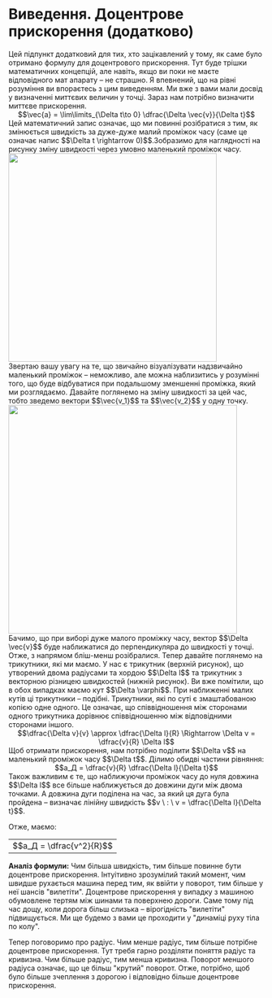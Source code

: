 # Виведення. Доцентрове прискорення (додатково)

<div class="space">Цей пiдпункт додатковий для тих, хто зацiкавлений у тому, як саме було отримано формулу для доцентрового прискорення. Тут буде трiшки математичних концепцiй, але навiть, якщо ви поки не маєте вiдповiдного мат апарату – не страшно. Я впевнений, що на рiвнi розумiння ви впораєтесь з цим виведенням. Ми вже з вами мали досвiд у визначеннi миттєвих величин у точцi. Зараз нам потрiбно визначити миттєве прискорення.</div>

<div class="space" align="center">$$\vec{a} = \lim\limits_{\Delta t\to 0}  \dfrac{\Delta \vec{v}}{\Delta t}$$</div>

<div class="space">Цей математичний запис означає, що ми повиннi розiбратися з тим, як змiнюється швидкiсть за дуже-дуже малий промiжок часу (саме це означає напис $$\Delta t \rightarrow 0)$$.Зобразимо для наглядностi на рисунку змiну швидкостi через умовно маленький промiжок часу.</div>

<div class="space"><img class="image" width="410" src="https://rawgit.com/chudaol/ed-era-book-physics/master/images/chapter_3/14.png" /></div>

<div class="space">Звертаю вашу увагу на те, що звичайно вiзуалiзувати надзвичайно маленький промiжок – неможливо, але можна наблизитись у розумiннi того, що буде вiдбуватися при подальшому зменшеннi промiжка, який ми розглядаємо. Давайте поглянемо на змiну швидкостi за цей час, тобто зведемо вектори $$\vec{v_1}$$ та $$\vec{v_2}$$ у одну точку.</div>

<div class="space"><img class="image" width="450" src="https://rawgit.com/chudaol/ed-era-book-physics/master/images/chapter_3/15.png" /></div>

<div class="space">Бачимо, що при виборi дуже малого промiжку часу, вектор $$\Delta \vec{v}$$ буде наближатися до перпендикуляра до швидкостi у точцi. Отже, з напрямом блiш-менш розiбралися. Тепер давайте поглянемо на трикутники, якi ми маємо. У нас є трикутник (верхнiй рисунок), що утворений двома радiусами та хордою $$\Delta l$$ та трикутник з векторною рiзницею швидкостей (нижнiй рисунок). Ви вже помiтили, що в обох випадках маємо кут $$\Delta \varphi$$. При наближеннi малих кутiв цi трикутники – подiбнi. Трикутники, якi по сутi є змаштабованою копiєю одне одного. Це означає, що спiввiдношення мiж сторонами одного трикутника дорiвнює спiввiдношенню мiж вiдповiдними сторонами iншого.</div>

<div class="space" align="center">$$\dfrac{\Delta v}{v} \approx \dfrac{\Delta l}{R} \Rightarrow \Delta v = \dfrac{v}{R} \Delta l$$</div>

<div class="space">Щоб отримати прискорення, нам потрiбно подiлити $$\Delta v$$ на маленький промiжок часу $$\Delta t$$. Дiлимо обидвi частини рiвняння:</div>

<div class="space" align="center">$$a_Д = \dfrac{v}{R} \dfrac{\Delta l}{\Delta t}$$</div>

<div class="space">Також важливим є те, що наближуючи промiжок часу до нуля довжина $$\Delta l$$ все бiльше наближується до довжини дуги мiж двома точками. А довжина дуги подiлена на час, за який ця дуга була пройдена – визначає лiнiйну швидкiсть $$v \ : \ v = \dfrac{\Delta l}{\Delta t}$$.</div>

Отже, маємо:
<div class="space"><div class="centered-table-wrapper">
<table class="centered-table">
<tr class="eq">
<td class="eq">
<p1>$$a_Д = \dfrac{v^2}{R}$$</p1>
</td>
</tr>
</table></div></div>

<div class="space"><p class="p3"><span class="p1"><b>Аналiз формули:</b></span> Чим бiльша швидкiсть, тим бiльше повинне бути доцентрове прискорення. Iнтуiтивно зрозумiлий такий момент, чим швидше рухається машина перед тим, як ввiйти у поворот, тим бiльше у неї шансiв "вилетiти". Доцентрове прискорення у випадку з машиною обумовлене тертям мiж шинами та поверхнею дороги. Саме тому пiд час дощу, коли дорога бiльш слизька – вiрогiднiсть "вилетiти" пiдвищується. Ми ще будемо з вами це проходити у "динамiцi руху тiла по колу".</p></div>

<p class="p3">Тепер поговоримо про радiус. Чим менше радiус, тим бiльше потрiбне доцентрове прискорення. Тут требя гарно роздiляти поняття радiус та кривизна. Чим бiльше радiус, тим менша кривизна. Поворот меншого радiуса означає, що це бiльш "крутий" поворот. Отже, потрiбно, щоб було бiльше зчеплення з дорогою i вiдповiдно бiльше доцентрове прискорення. </p>